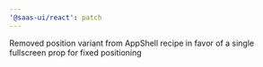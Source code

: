 ```yaml
---
'@saas-ui/react': patch
---
```


Removed position variant from AppShell recipe in favor of a single fullscreen prop for fixed positioning
